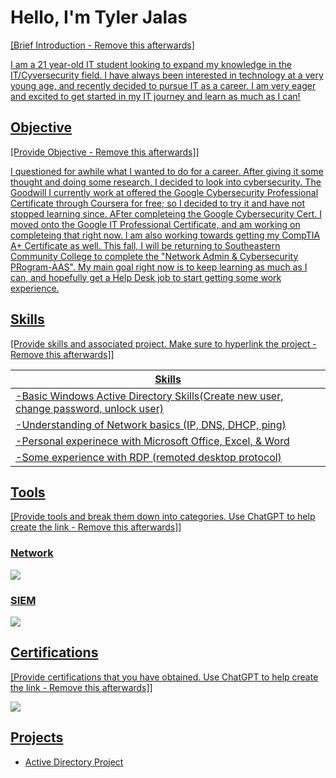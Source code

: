 # Hello, I'm Tyler Jalas
<a href="https://profile.indeed.com/p/tylerj-jf5q3wt">

[Brief Introduction - Remove this afterwards]

I am a 21 year-old IT student looking to expand my knowledge in the IT/Cyversecurity field. I have always been interested in technology at a very young age, and recently decided to pursue IT as a career. I am very eager and excited to get started in my IT journey and learn as much as I can!

## Objective
[Provide Objective - Remove this afterwards]]

I questioned for awhile what I wanted to do for a career. After giving it some thought and doing some research, I decided to look into cybersecurity. The Goodwill I currently work at offered the Google Cybersecurity Professional Certificate through Coursera for free; so I decided to try it and have not stopped learning since. AFter completeing the Google Cybersecurity Cert. I moved onto the Google IT Professional Certificate, and am working on completeing that right now. I am also working towards getting my CompTIA A+ Certificate as well. This fall, I will be returning to Southeastern Community College to complete the "Network Admin & Cybersecurity PRogram-AAS". My main goal right now is to keep learning as much as I can, and hopefully get a Help Desk job to start getting some work experience.  

## Skills
[Provide skills and associated project. Make sure to hyperlink the project - Remove this afterwards]]

| Skills                                         
|---------------------------------------------------------------------------|
| -Basic Windows Active Directory Skills(Create new user, change password, unlock user)|
| -Understanding of Network basics (IP, DNS, DHCP, ping)|
| -Personal experinece with Microsoft Office, Excel, & Word|
| -Some experience with RDP (remoted desktop protocol)|


## Tools
[Provide tools and break them down into categories. Use ChatGPT to help create the link - Remove this afterwards]]

### Network
<div>
    <img src="https://img.shields.io/badge/-Microsoft%20Azure-0078D4?style=for-the-badge&logo=Microsoft%20Azure&logoColor=white" /> 
</div>

### SIEM
<div>
    <img src="https://img.shields.io/badge/-Splunk-000000?&style=for-the-badge&logo=Splunk&logoColor=white" />
</div>

## Certifications
[Provide certifications that you have obtained. Use ChatGPT to help create the link - Remove this afterwards]]
<div>
<img src="https://img.shields.io/badge/-Google%20Cybersecurity%20Cert-4285F4?style=for-the-badge&logo=Google&logoColor=white" />
</div>

## Projects
- Active Directory Project

